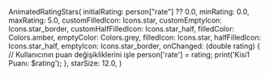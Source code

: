 
AnimatedRatingStars(
  initialRating: person["rate"] ?? 0.0,
  minRating: 0.0,
  maxRating: 5.0,
  customFilledIcon: Icons.star,
  customEmptyIcon: Icons.star_border,
  customHalfFilledIcon: Icons.star_half,
  filledColor: Colors.amber,
  emptyColor: Colors.grey,
  filledIcon: Icons.star,
  halfFilledIcon: Icons.star_half,
  emptyIcon: Icons.star_border,
  onChanged: (double rating) {
    // Kullanıcının puan değişikliklerini işle
    person['rate'] = rating;
    print('Kisi1 Puanı: $rating');
  },
  starSize: 12.0,
)
